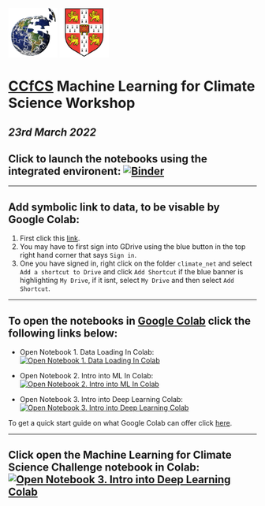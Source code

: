 <p float="left">
  <img src="climate_net/img/CCfCS.png" width="100" />
  <img src="climate_net/img/cam.png" width="100" />
</p>

# [CCfCS](https://www.climatescience.cam.ac.uk) Machine Learning for Climate Science Workshop
## *23rd March 2022*

<body>

## Click to launch the notebooks using the integrated environent: [![Binder](https://mybinder.org/badge_logo.svg)](https://mybinder.org/v2/gh/Ira-Shokar/CCFCS-Machine-Learning-Workshop/HEAD)

---

## Add symbolic link to data, to be visable by Google Colab:

1. First click this [link](https://drive.google.com/drive/folders/1mk7xIuzHHqcTnIxn9_AqmywArVoBW6gJ?usp=sharing). 
2. You may have to first sign into GDrive using the blue button in the top right hand corner that says `Sign in`. 
3. One you have signed in, right click on the folder `climate_net` and select `Add a shortcut to Drive` and click `Add Shortcut` if the blue banner is highlighting `My Drive`, if it isnt, select `My Drive` and then select `Add Shortcut`.

---

## To open the notebooks in [Google Colab](https://colab.research.google.com/?utm_source=scs-index) click the following links below:

- Open Notebook 1. Data Loading In Colab: [![Open Notebook 1. Data Loading In Colab](https://colab.research.google.com/assets/colab-badge.svg)](https://colab.research.google.com/github/Ira-Shokar/CCFCS-Machine-Learning-Workshop/blob/main/1_Data_Loading.ipynb)

- Open Notebook 2. Intro into ML In Colab: [![Open Notebook 2. Intro into ML In Colab](https://colab.research.google.com/assets/colab-badge.svg)](https://colab.research.google.com/github/Ira-Shokar/CCFCS-Machine-Learning-Workshop/blob/main/2_Intro_to_ML.ipynb)

- Open Notebook 3. Intro into Deep Learning Colab: [![Open Notebook 3. Intro into Deep Learning Colab](https://colab.research.google.com/assets/colab-badge.svg)](https://colab.research.google.com/github/Ira-Shokar/CCFCS-Machine-Learning-Workshop/blob/main/3_Deep_Learning.ipynb)

To get a quick start guide on what Google Colab can offer click [here](https://colab.research.google.com/?utm_source=scs-index).

---

## Click open the Machine Learning for Climate Science Challenge notebook in Colab: [![Open Notebook 3. Intro into Deep Learning Colab](https://colab.research.google.com/assets/colab-badge.svg)](https://colab.research.google.com/github/Ira-Shokar/CCFCS-Machine-Learning-Workshop/blob/main/4_ML_challenge.ipynb)

</body>